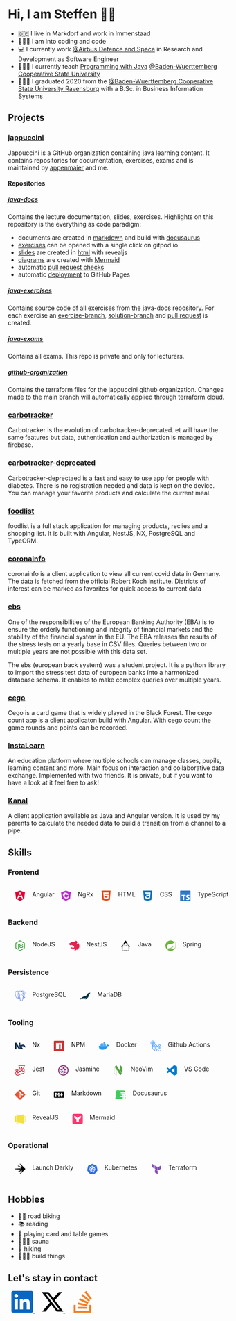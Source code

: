 # Hi, I am Steffen 👱🏼

- 🇩🇪 I live in Markdorf and work in Immenstaad
- 👨🏽‍💻 I am into coding and code
- 💻 I currently work [@Airbus Defence and Space](https://www.airbus.com/en) in Research and Development as Software Engineer
- 👨🏽‍🏫 I currently teach [Programming with Java](https://github.com/jappuccini) [@Baden-Wuerttemberg Cooperative State University](https://www.dhbw.de/english/home)
- 👨🏼‍🎓 I graduated 2020 from the [@Baden-Wuerttemberg Cooperative State University Ravensburg](https://www.ravensburg.dhbw.de/startseite) with a B.Sc. in Business Information Systems

## Projects

### [jappuccini](https://github.com/jappuccini)

Jappuccini is a GitHub organization containing java learning content.
It contains repositories for documentation, exercises, exams and is
maintained by [appenmaier](https://github.com/appenmaier) and me.

#### Repositories

##### [java-docs](https://github.com/jappuccini/java-docs)

Contains the lecture documentation, slides, exercises.
Highlights on this repository is the everything as code paradigm:

- documents are created in [markdown](https://github.com/jappuccini/java-docs/blob/main/docs/additional-material/daniel-java1/cheatsheet.md?plain=1) and build with [docusaurus](https://jappuccini.github.io/java-docs/documentation/java-stream-api)
- [exercises](https://jappuccini.github.io/java-docs/exercises/lambdas/lambdas01) can be opened with a single click on gitpod.io
- [slides](https://jappuccini.github.io/java-docs/slides/steffen/lambda) are created in [html](https://github.com/jappuccini/java-docs/blob/main/src/pages/slides/steffen/lambda.js#L8-L389) with revealjs
- [diagrams](https://jappuccini.github.io/java-docs/exercises/optionals/optionals01/#klassendiagramm) are created with [Mermaid](https://github.com/jappuccini/java-docs/blob/main/docs/exercises/optionals/optionals01.md?plain=1#L14-L37)
- automatic [pull request checks](https://github.com/jappuccini/java-docs/blob/main/.github/workflows/pull_request.yml)
- automatic [deployment](https://github.com/jappuccini/java-docs/blob/main/.github/workflows/docs_deploy.yml) to GitHub Pages

##### [java-exercises](https://github.com/jappuccini/java-exercises)

Contains source code of all exercises from the java-docs repository.
For each exercise an [exercise-branch](https://github.com/jappuccini/java-exercises/tree/exercises/stream-api/01), [solution-branch](https://github.com/jappuccini/java-exercises/tree/solutions/stream-api/01) and [pull request](https://github.com/jappuccini/java-exercises/pull/71/files?diff=split) is created.

##### [java-exams](https://github.com/jappuccini/java-exams)

Contains all exams. This repo is private and only for lecturers.

##### [github-organization](https://github.com/jappuccini/java-exams)

Contains the terraform files for the jappuccini github organization.
Changes made to the main branch will automatically applied through terraform cloud.

### [carbotracker](https://github.com/orgs/bemerkenswert/carbotracker)

Carbotracker is the evolution of carbotracker-deprecated.
et will have the same features but data, authentication and authorization is managed by firebase.

### [carbotracker-deprecated](https://github.com/SteffenLm/carbotracker-deprecated)

Carbotracker-deprectaed is a fast and easy to use app for people with diabetes.
There is no registration needed and data is kept on the device.
You can manage your favorite products and calculate the current meal.

### [foodlist](https://github.com/SteffenLm/foodlist)

foodlist is a full stack application for managing products, reciies and a shopping list.
It is built with Angular, NestJS, NX, PostgreSQL and TypeORM.

### [coronainfo](https://github.com/SteffenLm/CoronaInfo)

coronainfo is a client application to view all current covid data in Germany.
The data is fetched from the official Robert Koch Institute.
Districts of interest can be marked as favorites for quick access to current data

### [ebs](https://github.com/SteffenLm/ebs)

One of the responsibilities of the European Banking Authority (EBA) is to ensure the orderly functioning and integrity of financial markets and the stability of the financial system in the EU.
The EBA releases the results of the stress tests on a yearly base in CSV files.
Queries between two or multiple years are not possible with this data set.

The ebs (european back system) was a student project.
It is a python library to import the stress test data of european banks into a harmonized database schema.
It enables to make complex queries over multiple years.

### [cego](https://github.com/SteffenLm/Cego)

Cego is a card game that is widely played in the Black Forest.
The cego count app is a client applicaton build with Angular.
With cego count the game rounds and points can be recorded.

### [InstaLearn](https://github.com/SteffenLm/InstaLearn)

An education platform where multiple schools can manage classes, pupils, learning content and more.
Main focus on interaction and collaborative data exchange.
Implemented with two friends.
It is private, but if you want to have a look at it feel free to ask!

### [Kanal](https://github.com/SteffenLm/Kanal)

A client application available as Java and Angular version.
It is used by my parents to calculate the needed data to build a transition from a channel to a pipe.

## Skills

### Frontend

<div style="display: flex; flex-direction: row;">
    <div style="display: flex; flex-direction: row; margin: 1rem;">
        <img src="./img/angular.svg" width="24"/>
        <span style="margin-left: 1rem;";>
          Angular
        </span>
    </div>
    <div style="display: flex; flex-direction: row; margin: 1rem">
        <img src="./img/ngrx.svg" width="24"/>
        <span style="margin-left: 1rem;";>
          NgRx
        </span>
    </div>
    <div style="display: flex; flex-direction: row; margin: 1rem">
        <img src="./img/html.svg" width="24"/>
        <span style="margin-left: 1rem;";>
          HTML
        </span>
    </div>
    <div style="display: flex; flex-direction: row; margin: 1rem">
        <img src="./img/css.svg" width="24"/>
        <span style="margin-left: 1rem;";>
          CSS
        </span>
    </div>
    <div style="display: flex; flex-direction: row; margin: 1rem">
        <img src="./img/typescript.svg" width="24"/>
        <span style="margin-left: 1rem;";>
          TypeScript
        </span>
    </div>
</div>

### Backend

<div style="display: flex; flex-direction: row;">
    <div style="display: flex; flex-direction: row; margin: 1rem;">
        <img src="./img/nodejs.svg" width="24"/>
        <span style="margin-left: 1rem;";>
          NodeJS
        </span>
    </div>
    <div style="display: flex; flex-direction: row; margin: 1rem">
        <img src="./img/nestjs.svg" width="24"/>
        <span style="margin-left: 1rem;";>
          NestJS
        </span>
    </div>
    <div style="display: flex; flex-direction: row; margin: 1rem">
        <img src="./img/jdk.svg" width="24"/>
        <span style="margin-left: 1rem;";>
          Java
        </span>
    </div>
    <div style="display: flex; flex-direction: row; margin: 1rem">
        <img src="./img/spring.svg" width="24"/>
        <span style="margin-left: 1rem;";>
          Spring
        </span>
    </div>
</div>

### Persistence

<div style="display: flex; flex-direction: row;">
    <div style="display: flex; flex-direction: row; margin: 1rem">
        <img src="./img/postgresql.svg" width="24"/>
        <span style="margin-left: 1rem;";>
          PostgreSQL
        </span>
    </div>
    <div style="display: flex; flex-direction: row; margin: 1rem">
        <img src="./img/mariadb.svg" width="24"/>
        <span style="margin-left: 1rem;";>
          MariaDB
        </span>
    </div>
</div>

### Tooling

<div style="display: flex; flex-direction: row; flex-wrap: wrap">
    <div style="display: flex; flex-direction: row; margin: 1rem">
        <img src="./img/nx.svg" width="24"/>
        <span style="margin-left: 1rem;";>
          Nx
        </span>
    </div>
    <div style="display: flex; flex-direction: row; margin: 1rem">
        <img src="./img/npm.svg" width="24"/>
        <span style="margin-left: 1rem;";>
          NPM
        </span>
    </div>
    <div style="display: flex; flex-direction: row; margin: 1rem">
        <img src="./img/docker.svg" width="24"/>
        <span style="margin-left: 1rem;";>
          Docker
        </span>
    </div>
    <div style="display: flex; flex-direction: row; margin: 1rem">
        <img src="./img/github-actions.svg" width="24"/>
        <span style="margin-left: 1rem;";>
          Github Actions
        </span>
    </div>
    <div style="display: flex; flex-direction: row; margin: 1rem">
        <img src="./img/jest.svg" width="24"/>
        <span style="margin-left: 1rem;";>
          Jest
        </span>
    </div>
    <div style="display: flex; flex-direction: row; margin: 1rem">
        <img src="./img/jasmine.svg" width="24"/>
        <span style="margin-left: 1rem;";>
          Jasmine
        </span>
    </div>
    <div style="display: flex; flex-direction: row; margin: 1rem">
        <img src="./img/neovim.svg" width="24"/>
        <span style="margin-left: 1rem;";>
          NeoVim
        </span>
    </div>
    <div style="display: flex; flex-direction: row; margin: 1rem">
        <img src="./img/vscode.svg" width="24"/>
        <span style="margin-left: 1rem;";>
          VS Code
        </span>
    </div>
    <div style="display: flex; flex-direction: row; margin: 1rem">
        <img src="./img/git.svg" width="24"/>
        <span style="margin-left: 1rem;";>
          Git
        </span>
    </div>
    <div style="display: flex; flex-direction: row; margin: 1rem">
        <img src="./img/markdown.svg" width="24"/>
        <span style="margin-left: 1rem;";>
          Markdown
        </span>
    </div>
    <div style="display: flex; flex-direction: row; margin: 1rem">
        <img src="./img/docusaurus.svg" width="24"/>
        <span style="margin-left: 1rem;";>
          Docusaurus
        </span>
    </div>
    <div style="display: flex; flex-direction: row; margin: 1rem">
        <img src="./img/revealjs.svg" width="24"/>
        <span style="margin-left: 1rem;";>
          RevealJS
        </span>
    </div>
    <div style="display: flex; flex-direction: row; margin: 1rem">
        <img src="./img/mermaid.svg" width="24"/>
        <span style="margin-left: 1rem;";>
          Mermaid
        </span>
    </div>
</div>

### Operational

<div style="display: flex; flex-direction: row;">
    <div style="display: flex; flex-direction: row; margin: 1rem">
        <img src="./img/launch-darkly.svg" width="24"/>
        <span style="margin-left: 1rem;";>
          Launch Darkly
        </span>
    </div>
    <div style="display: flex; flex-direction: row; margin: 1rem">
        <img src="./img/kubernetes.svg" width="24"/>
        <span style="margin-left: 1rem;";>
          Kubernetes
        </span>
    </div>
    <div style="display: flex; flex-direction: row; margin: 1rem">
        <img src="./img/terraform.svg" width="24"/>
        <span style="margin-left: 1rem;";>
          Terraform
        </span>
    </div>
</div>

## Hobbies

- 🚴🏼 road biking
- 📚 reading
- 🎲 playing card and table games
- 🧖🏼‍♂️ sauna
- 🥾 hiking
- 👨🏼‍💻 build things

## Let's stay in contact

<div>
  <a
    href="https://www.linkedin.com/in/steffen-merk/"
    target="blank"
    style="margin: 0 0.5rem 0 0.5rem"
  >
    <svg
      height="50"
      role="img"
      viewBox="0 0 24 24"
      xmlns="http://www.w3.org/2000/svg"
    >
      <title>LinkedIn</title>
      <path
        fill="#0A66C2"
        d="M20.447 20.452h-3.554v-5.569c0-1.328-.027-3.037-1.852-3.037-1.853 0-2.136 1.445-2.136 2.939v5.667H9.351V9h3.414v1.561h.046c.477-.9 1.637-1.85 3.37-1.85 3.601 0 4.267 2.37 4.267 5.455v6.286zM5.337 7.433c-1.144 0-2.063-.926-2.063-2.065 0-1.138.92-2.063 2.063-2.063 1.14 0 2.064.925 2.064 2.063 0 1.139-.925 2.065-2.064 2.065zm1.782 13.019H3.555V9h3.564v11.452zM22.225 0H1.771C.792 0 0 .774 0 1.729v20.542C0 23.227.792 24 1.771 24h20.451C23.2 24 24 23.227 24 22.271V1.729C24 .774 23.2 0 22.222 0h.003z"
      />
    </svg>
  </a>
  <a
    href="https://twitter.com/steffenlm"
    target="blank"
    style="margin: 0 0.5rem 0 0.5rem"
  >
    <svg
      height="50"
      role="img"
      viewBox="0 0 24 24"
      xmlns="http://www.w3.org/2000/svg"
    >
      <title>Twitter</title>
      <path
        fill="#000000"
        d="M18.901 1.153h3.68l-8.04 9.19L24 22.846h-7.406l-5.8-7.584-6.638 7.584H.474l8.6-9.83L0 1.154h7.594l5.243 6.932ZM17.61 20.644h2.039L6.486 3.24H4.298Z"
      />
    </svg>
  </a>
  <a
    href="https://stackoverflow.com/users/15597816/steffenlm"
    target="blank"
    style="margin: 0 0.5rem 0 0.5rem"
  >
    <svg
      height="50"
      role="img"
      viewBox="0 0 24 24"
      xmlns="http://www.w3.org/2000/svg"
    >
      <title>StackOverflow</title>
      <path
        fill="#F58025"
        d="M15.725 0l-1.72 1.277 6.39 8.588 1.716-1.277L15.725 0zm-3.94 3.418l-1.369 1.644 8.225 6.85 1.369-1.644-8.225-6.85zm-3.15 4.465l-.905 1.94 9.702 4.517.904-1.94-9.701-4.517zm-1.85 4.86l-.44 2.093 10.473 2.201.44-2.092-10.473-2.203zM1.89 15.47V24h19.19v-8.53h-2.133v6.397H4.021v-6.396H1.89zm4.265 2.133v2.13h10.66v-2.13H6.154Z"
      />
    </svg>
  </a>
</div>
